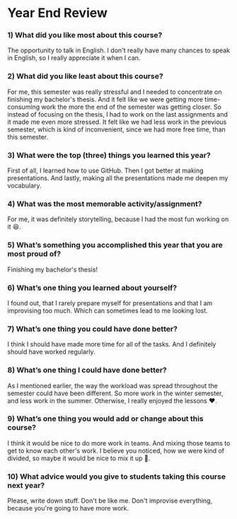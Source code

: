 # Year End Review

### 1) What did you like most about this course?

The opportunity to talk in English. I don't really have many chances to speak in English, so I really appreciate it when I can.

### 2) What did you like least about this course?

For me, this semester was really stressful and I needed to concentrate on finishing my bachelor's thesis. And it felt like we were getting more time-consuming work the more the end of the semester was getting closer. So instead of focusing on the thesis, I had to work on the last assignments and it made me even more stressed. It felt like we had less work in the previous semester, which is kind of inconvenient, since we had more free time, than this semester.

### 3) What were the top (three) things you learned this year?

First of all, I learned how to use GitHub.
Then I got better at making presentations.
And lastly, making all the presentations made me deepen my vocabulary.

### 4) What was the most memorable activity/assignment?

For me, it was definitely storytelling, because I had the most fun working on it 😆.

### 5) What’s something you accomplished this year that you are most proud of?

Finishing my bachelor's thesis!

### 6) What’s one thing you learned about yourself?

I found out, that I rarely prepare myself for presentations and that I am improvising too much. Which can sometimes lead to me looking lost.

### 7) What’s one thing you could have done better?

I think I should have made more time for all of the tasks. And I definitely should have worked regularly.

### 8) What’s one thing I could have done better?

As I mentioned earlier, the way the workload was spread throughout the semester could have been different. So more work in the winter semester, and less work in the summer. Otherwise, I really enjoyed the lessons ❤️.

### 9) What’s one thing you would add or change about this course?

I think it would be nice to do more work in teams. And mixing those teams to get to know each other's work. I believe you noticed, how we were kind of divided, so maybe it would be nice to mix it up 🖤.

### 10) What advice would you give to students taking this course next year?

Please, write down stuff. Don't be like me. Don't improvise everything, because you're going to have more work.
